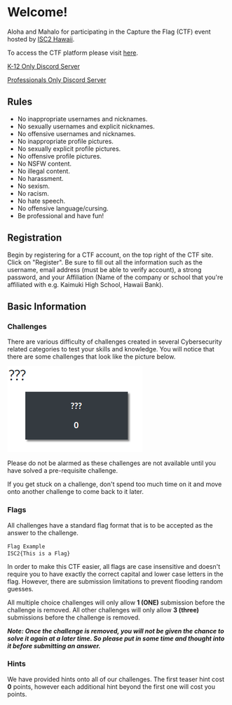 # Welcome!

Aloha and Mahalo for participating in the Capture the Flag (CTF) event hosted by [ISC2 Hawaii](https://isc2hawaii.com/). 

To access the CTF platform please visit [here](https://ctf.isc2hawaii.com/).

[K-12 Only Discord Server](https://discord.com/invite/EEUtj3d38z)

[Professionals Only Discord Server](https://discord.com/invite/7YmvJ9Sj6N)

## Rules

* No inappropriate usernames and nicknames.
* No sexually usernames and explicit nicknames.
* No offensive usernames and nicknames.
* No inappropriate profile pictures.
* No sexually explicit profile pictures.
* No offensive profile pictures.
* No NSFW content.
* No illegal content.
* No harassment.
* No sexism.
* No racism.
* No hate speech.
* No offensive language/cursing.
* Be professional and have fun!

## Registration

Begin by registering for a CTF account, on the top right of the CTF site. Click on "Register".
Be sure to fill out all the information such as the username, email address (must be able to verify account), a strong password, and your Affiliation (Name of the company or school that you're affiliated with e.g. Kaimuki High School, Hawaii Bank).

## Basic Information

### Challenges

There are various difficulty of challenges created in several Cybersecurity related categories to test your skills and knowledge. You will notice that there are some challenges that look like the picture below.

![Requirements Image](assets/Requirements.png)

Please do not be alarmed as these challenges are not available until you have solved a pre-requisite challenge.

If you get stuck on a challenge, don't spend too much time on it and move onto another challenge to come back to it later. 

### Flags

All challenges have a standard flag format that is to be accepted as the answer to the challenge.

    Flag Example
    ISC2{This is a Flag}

In order to make this CTF easier, all flags are case insensitive and doesn't require you to have exactly the correct capital and lower case letters in the flag. However, there are submission limitations to prevent flooding random guesses. 

All multiple choice challenges will only allow **1 (ONE)** submission before the challenge is removed. All other challenges will only allow **3 (three)** submissions before the challenge is removed. 

***Note: Once the challenge is removed, you will not be given the chance to solve it again at a later time. So please put in some time and thought into it before submitting an answer.***

### Hints

We have provided hints onto all of our challenges. The first teaser hint cost **0** points, however each additional hint beyond the first one will cost you points.